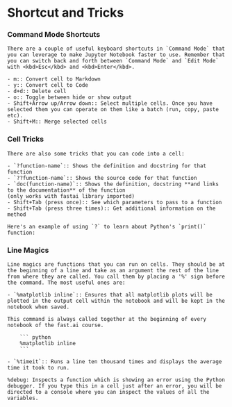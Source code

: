 # Shortcut and Tricks

### Command Mode Shortcuts

    There are a couple of useful keyboard shortcuts in `Command Mode` that you can leverage to make Jupyter Notebook faster to use. Remember that you can switch back and forth between `Command Mode` and `Edit Mode` with <kbd>Esc</kbd> and <kbd>Enter</kbd>.

    - m:: Convert cell to Markdown
    - y:: Convert cell to Code
    - d+d:: Delete cell
    - o:: Toggle between hide or show output
    - Shift+Arrow up/Arrow down:: Select multiple cells. Once you have selected them you can operate on them like a batch (run, copy, paste etc).
    - Shift+M:: Merge selected cells

### Cell Tricks

    There are also some tricks that you can code into a cell:

    - `?function-name`:: Shows the definition and docstring for that function
    - `??function-name`:: Shows the source code for that function
    - `doc(function-name)`:: Shows the definition, docstring **and links to the documentation** of the function
    (only works with fastai library imported)
    - Shift+Tab (press once):: See which parameters to pass to a function 
    - Shift+Tab (press three times):: Get additional information on the method

    Here's an example of using `?` to learn about Python's `print()` function:

### Line Magics

    Line magics are functions that you can run on cells. They should be at the beginning of a line and take as an argument the rest of the line from where they are called. You call them by placing a '%' sign before the command. The most useful ones are:

    - `%matplotlib inline`:: Ensures that all matplotlib plots will be plotted in the output cell within the notebook and will be kept in the notebook when saved.

    This command is always called together at the beginning of every notebook of the fast.ai course.

        ``` python
        %matplotlib inline
        ```

    - `%timeit`:: Runs a line ten thousand times and displays the average time it took to run.

    %debug: Inspects a function which is showing an error using the Python debugger. If you type this in a cell just after an error, you will be directed to a console where you can inspect the values of all the variables.

